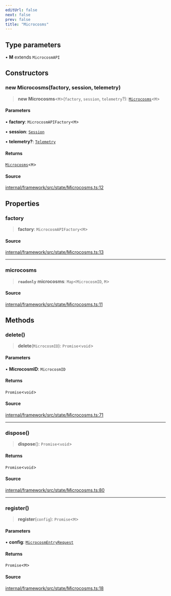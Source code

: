 ```yaml
---
editUrl: false
next: false
prev: false
title: "Microcosms"
---
```


## Type parameters

• **M** extends `MicrocosmAPI`

## Constructors

### new Microcosms(factory, session, telemetry)

> **new Microcosms**\<`M`\>(`factory`, `session`, `telemetry`?): [`Microcosms`](Microcosms.md)\<`M`\>

#### Parameters

• **factory**: `MicrocosmAPIFactory`\<`M`\>

• **session**: [`Session`](Session.md)

• **telemetry?**: [`Telemetry`](Telemetry.md)

#### Returns

[`Microcosms`](Microcosms.md)\<`M`\>

#### Source

[internal/framework/src/state/Microcosms.ts:12](https://github.com/nodenogg-in/alpha-p2p/blob/c7367f2/internal/framework/src/state/Microcosms.ts#L12)

## Properties

### factory

> **factory**: `MicrocosmAPIFactory`\<`M`\>

#### Source

[internal/framework/src/state/Microcosms.ts:13](https://github.com/nodenogg-in/alpha-p2p/blob/c7367f2/internal/framework/src/state/Microcosms.ts#L13)

***

### microcosms

> **`readonly`** **microcosms**: `Map`\<`MicrocosmID`, `M`\>

#### Source

[internal/framework/src/state/Microcosms.ts:11](https://github.com/nodenogg-in/alpha-p2p/blob/c7367f2/internal/framework/src/state/Microcosms.ts#L11)

## Methods

### delete()

> **delete**(`MicrocosmID`): `Promise`\<`void`\>

#### Parameters

• **MicrocosmID**: `MicrocosmID`

#### Returns

`Promise`\<`void`\>

#### Source

[internal/framework/src/state/Microcosms.ts:71](https://github.com/nodenogg-in/alpha-p2p/blob/c7367f2/internal/framework/src/state/Microcosms.ts#L71)

***

### dispose()

> **dispose**(): `Promise`\<`void`\>

#### Returns

`Promise`\<`void`\>

#### Source

[internal/framework/src/state/Microcosms.ts:80](https://github.com/nodenogg-in/alpha-p2p/blob/c7367f2/internal/framework/src/state/Microcosms.ts#L80)

***

### register()

> **register**(`config`): `Promise`\<`M`\>

#### Parameters

• **config**: [`MicrocosmEntryRequest`](../type-aliases/MicrocosmEntryRequest.md)

#### Returns

`Promise`\<`M`\>

#### Source

[internal/framework/src/state/Microcosms.ts:18](https://github.com/nodenogg-in/alpha-p2p/blob/c7367f2/internal/framework/src/state/Microcosms.ts#L18)
